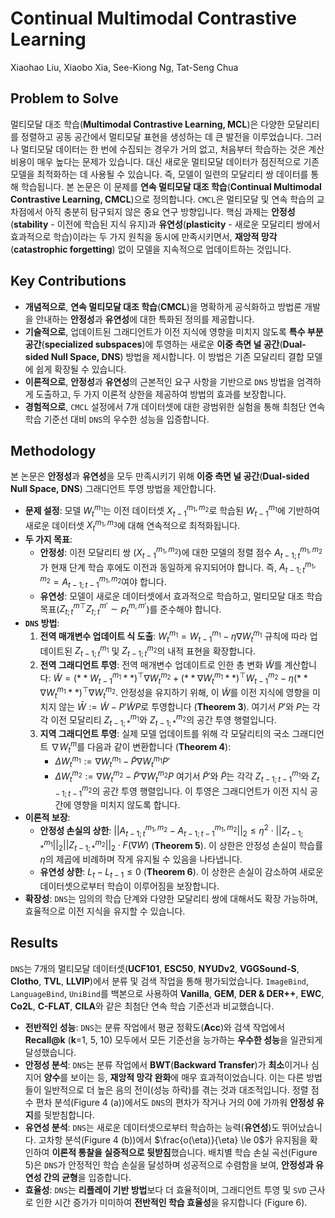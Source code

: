 # Continual Multimodal Contrastive Learning
Xiaohao Liu, Xiaobo Xia, See-Kiong Ng, Tat-Seng Chua

## Problem to Solve
멀티모달 대조 학습(**Multimodal Contrastive Learning, MCL**)은 다양한 모달리티를 정렬하고 공동 공간에서 멀티모달 표현을 생성하는 데 큰 발전을 이루었습니다. 그러나 멀티모달 데이터는 한 번에 수집되는 경우가 거의 없고, 처음부터 학습하는 것은 계산 비용이 매우 높다는 문제가 있습니다. 대신 새로운 멀티모달 데이터가 점진적으로 기존 모델을 최적화하는 데 사용될 수 있습니다. 즉, 모델이 일련의 모달리티 쌍 데이터를 통해 학습됩니다. 본 논문은 이 문제를 **연속 멀티모달 대조 학습**(**Continual Multimodal Contrastive Learning, CMCL**)으로 정의합니다. `CMCL`은 멀티모달 및 연속 학습의 교차점에서 아직 충분히 탐구되지 않은 중요 연구 방향입니다. 핵심 과제는 **안정성**(**stability** - 이전에 학습된 지식 유지)과 **유연성**(**plasticity** - 새로운 모달리티 쌍에서 효과적으로 학습)이라는 두 가지 원칙을 동시에 만족시키면서, **재앙적 망각**(**catastrophic forgetting**) 없이 모델을 지속적으로 업데이트하는 것입니다.

## Key Contributions
*   **개념적으로**, **연속 멀티모달 대조 학습**(**CMCL**)을 명확하게 공식화하고 방법론 개발을 안내하는 **안정성**과 **유연성**에 대한 특화된 정의를 제공합니다.
*   **기술적으로**, 업데이트된 그래디언트가 이전 지식에 영향을 미치지 않도록 **특수 부분 공간**(**specialized subspaces**)에 투영하는 새로운 **이중 측면 널 공간**(**Dual-sided Null Space, DNS**) 방법을 제시합니다. 이 방법은 기존 모달리티 결합 모델에 쉽게 확장될 수 있습니다.
*   **이론적으로**, **안정성**과 **유연성**의 근본적인 요구 사항을 기반으로 `DNS` 방법을 엄격하게 도출하고, 두 가지 이론적 상한을 제공하여 방법의 효과를 보장합니다.
*   **경험적으로**, `CMCL` 설정에서 7개 데이터셋에 대한 광범위한 실험을 통해 최첨단 연속 학습 기준선 대비 `DNS`의 우수한 성능을 입증합니다.

## Methodology
본 논문은 **안정성**과 **유연성**을 모두 만족시키기 위해 **이중 측면 널 공간**(**Dual-sided Null Space, DNS**) 그래디언트 투영 방법을 제안합니다.
*   **문제 설정**: 모델 $W_t^{m_1}$는 이전 데이터셋 $X_{t-1}^{m_1, m_2}$로 학습된 $W_{t-1}^{m_1}$에 기반하여 새로운 데이터셋 $X_t^{m_1, m_3}$에 대해 연속적으로 최적화됩니다.
*   **두 가지 목표**:
    *   **안정성**: 이전 모달리티 쌍 ($X_{t-1}^{m_1, m_2}$)에 대한 모델의 정렬 점수 $A_{t-1;t}^{m_1, m_2}$가 현재 단계 학습 후에도 이전과 동일하게 유지되어야 합니다. 즉, $A_{t-1;t}^{m_1, m_2} = A_{t-1;t-1}^{m_1, m_2}$여야 합니다.
    *   **유연성**: 모델이 새로운 데이터셋에서 효과적으로 학습하고, 멀티모달 대조 학습 목표($Z_{t;t}^{m \top} Z_{t;t}^{m'} \sim p_{t}^{m,m'}$)를 준수해야 합니다.
*   **`DNS` 방법**:
    1.  **전역 매개변수 업데이트 식 도출**: $W_t^{m_1} = W_{t-1}^{m_1} - \eta \nabla W_t^{m_1}$ 규칙에 따라 업데이트된 $Z_{t-1;t}^{m_1}$ 및 $Z_{t-1;t}^{m_2}$의 내적 표현을 확장합니다.
    2.  **전역 그래디언트 투영**: 전역 매개변수 업데이트로 인한 총 변화 $\tilde{W}$를 계산합니다: $\tilde{W} = (**W_{t-1}^{m_1}**)^{ \top} \nabla W_t^{m_2} + (**\nabla W_t^{m_1}**)^{ \top} W_{t-1}^{m_2} - \eta (**\nabla W_t^{m_1}**)^{ \top} \nabla W_t^{m_2}$. 안정성을 유지하기 위해, 이 $\tilde{W}$를 이전 지식에 영향을 미치지 않는 $\bar{W} := \tilde{W} - P' \tilde{W} P$로 투영합니다 (**Theorem 3**). 여기서 $P'$와 $P$는 각각 이전 모달리티 $Z_{t-1;*}^{m_1}$와 $Z_{t-1;*}^{m_2}$의 공간 투영 행렬입니다.
    3.  **지역 그래디언트 투영**: 실제 모델 업데이트를 위해 각 모달리티의 국소 그래디언트 $\nabla W_t^m$를 다음과 같이 변환합니다 (**Theorem 4**):
        *   $\Delta W_t^{m_1} := \nabla W_t^{m_1} - \tilde{P}\nabla W_t^{m_1}P'$
        *   $\Delta W_t^{m_2} := \nabla W_t^{m_2} - \tilde{P}'\nabla W_t^{m_2}P$
        여기서 $\tilde{P}'$와 $\tilde{P}$는 각각 $Z_{t-1;t-1}^{m_1}$와 $Z_{t-1;t-1}^{m_2}$의 공간 투영 행렬입니다. 이 투영은 그래디언트가 이전 지식 공간에 영향을 미치지 않도록 합니다.
*   **이론적 보장**:
    *   **안정성 손실의 상한**: $||A_{t-1;t}^{m_1,m_2} - A_{t-1;t-1}^{m_1,m_2}||_2 \le \eta^2 \cdot ||Z_{t-1;*}^{m_1}||_2 ||Z_{t-1;*}^{m_2}||_2 \cdot F(\nabla W)$ (**Theorem 5**). 이 상한은 안정성 손실이 학습률 $\eta$의 제곱에 비례하며 작게 유지될 수 있음을 나타냅니다.
    *   **유연성 상한**: $L_t - L_{t-1} \le 0$ (**Theorem 6**). 이 상한은 손실이 감소하여 새로운 데이터셋으로부터 학습이 이루어짐을 보장합니다.
*   **확장성**: `DNS`는 임의의 학습 단계와 다양한 모달리티 쌍에 대해서도 확장 가능하며, 효율적으로 이전 지식을 유지할 수 있습니다.

## Results
`DNS`는 7개의 멀티모달 데이터셋(**UCF101**, **ESC50**, **NYUDv2**, **VGGSound-S**, **Clotho**, **TVL**, **LLVIP**)에서 분류 및 검색 작업을 통해 평가되었습니다. `ImageBind`, `LanguageBind`, `UniBind`를 백본으로 사용하여 **Vanilla**, **GEM**, **DER & DER++**, **EWC**, **Co2L**, **C-FLAT**, **CILA**와 같은 최첨단 연속 학습 기준선과 비교했습니다.
*   **전반적인 성능**: `DNS`는 분류 작업에서 평균 정확도(**Acc**)와 검색 작업에서 **Recall@k** (**k**=1, 5, 10) 모두에서 모든 기준선을 능가하는 **우수한 성능**을 일관되게 달성했습니다.
*   **안정성 분석**: `DNS`는 분류 작업에서 **BWT**(**Backward Transfer**)가 **최소**이거나 심지어 **양수**를 보이는 등, **재앙적 망각 완화**에 매우 효과적이었습니다. 이는 다른 방법들이 일반적으로 더 높은 음의 전이(성능 하락)를 겪는 것과 대조적입니다. 정렬 점수 편차 분석(Figure 4 (a))에서도 `DNS`의 편차가 작거나 거의 0에 가까워 **안정성 유지**를 뒷받침합니다.
*   **유연성 분석**: `DNS`는 새로운 데이터셋으로부터 학습하는 능력(**유연성**)도 뛰어났습니다. 고차항 분석(Figure 4 (b))에서 $\frac{o(\eta)}{\eta} \le 0$가 유지됨을 확인하여 **이론적 통찰을 실증적으로 뒷받침**했습니다. 배치별 학습 손실 곡선(Figure 5)은 `DNS`가 안정적인 학습 손실을 달성하며 성공적으로 수렴함을 보여, **안정성과 유연성 간의 균형**을 입증합니다.
*   **효율성**: `DNS`는 **리플레이 기반 방법**보다 더 효율적이며, 그래디언트 투영 및 `SVD` 근사로 인한 시간 증가가 미미하여 **전반적인 학습 효율성**을 유지합니다 (Figure 6).